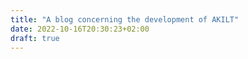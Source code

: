 ```yaml
---
title: "A blog concerning the development of AKILT"
date: 2022-10-16T20:30:23+02:00
draft: true
---
```


